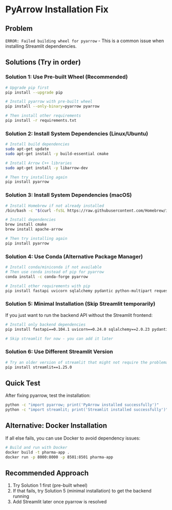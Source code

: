 # PyArrow Installation Fix

## Problem
`ERROR: Failed building wheel for pyarrow` - This is a common issue when installing Streamlit dependencies.

## Solutions (Try in order)

### Solution 1: Use Pre-built Wheel (Recommended)
```bash
# Upgrade pip first
pip install --upgrade pip

# Install pyarrow with pre-built wheel
pip install --only-binary=pyarrow pyarrow

# Then install other requirements
pip install -r requirements.txt
```

### Solution 2: Install System Dependencies (Linux/Ubuntu)
```bash
# Install build dependencies
sudo apt-get update
sudo apt-get install -y build-essential cmake

# Install Arrow C++ libraries
sudo apt-get install -y libarrow-dev

# Then try installing again
pip install pyarrow
```

### Solution 3: Install System Dependencies (macOS)
```bash
# Install Homebrew if not already installed
/bin/bash -c "$(curl -fsSL https://raw.githubusercontent.com/Homebrew/install/HEAD/install.sh)"

# Install dependencies
brew install cmake
brew install apache-arrow

# Then try installing again
pip install pyarrow
```

### Solution 4: Use Conda (Alternative Package Manager)
```bash
# Install conda/miniconda if not available
# Then use conda instead of pip for pyarrow
conda install -c conda-forge pyarrow

# Install other requirements with pip
pip install fastapi uvicorn sqlalchemy pydantic python-multipart requests pandas python-dotenv psycopg2-binary python-jose[cryptography] passlib[bcrypt]
```

### Solution 5: Minimal Installation (Skip Streamlit temporarily)
If you just want to run the backend API without the Streamlit frontend:

```bash
# Install only backend dependencies
pip install fastapi==0.104.1 uvicorn==0.24.0 sqlalchemy==2.0.23 pydantic==2.5.0 python-multipart==0.0.6 requests==2.31.0 pandas==2.1.3 python-dotenv==1.0.0 psycopg2-binary python-jose[cryptography] passlib[bcrypt]

# Skip streamlit for now - you can add it later
```

### Solution 6: Use Different Streamlit Version
```bash
# Try an older version of streamlit that might not require the problematic pyarrow version
pip install streamlit==1.25.0
```

## Quick Test
After fixing pyarrow, test the installation:

```bash
python -c "import pyarrow; print('PyArrow installed successfully')"
python -c "import streamlit; print('Streamlit installed successfully')"
```

## Alternative: Docker Installation
If all else fails, you can use Docker to avoid dependency issues:

```bash
# Build and run with Docker
docker build -t pharma-app .
docker run -p 8000:8000 -p 8501:8501 pharma-app
```

## Recommended Approach
1. Try Solution 1 first (pre-built wheel)
2. If that fails, try Solution 5 (minimal installation) to get the backend running
3. Add Streamlit later once pyarrow is resolved